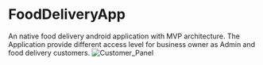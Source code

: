 # FoodDeliveryApp
An native food delivery android application with MVP architecture. The Application provide different access level for business owner as Admin and food delivery customers.
![Customer_Panel](https://user-images.githubusercontent.com/102520480/186522157-8bef01fa-2d2c-4c08-818b-ac9eea847975.gif)

